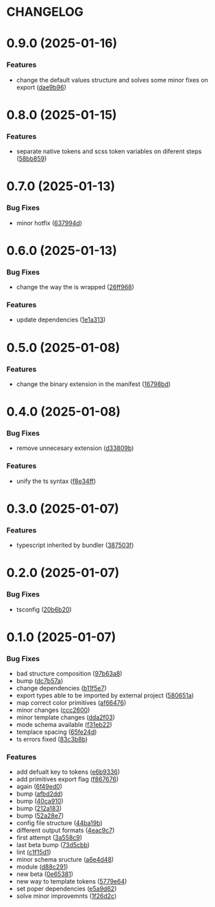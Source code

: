 # CHANGELOG

# 0.9.0 (2025-01-16)


### Features

* change the default values structure and solves some minor fixes on export ([dae9b96](https://github.com/SUI-Components/sui-components/commit/dae9b96c518cad151b801c7098e9c3fac292608c))



# 0.8.0 (2025-01-15)


### Features

* separate native tokens and scss token variables on diferent steps ([58bb859](https://github.com/SUI-Components/sui-components/commit/58bb859f9cc59558045197190f923a3d32d4f349))



# 0.7.0 (2025-01-13)


### Bug Fixes

* minor hotfix ([637994d](https://github.com/SUI-Components/sui-components/commit/637994dce825874b36094ad3eacf3f1767950b00))



# 0.6.0 (2025-01-13)


### Bug Fixes

* change the way the is wrapped ([26ff968](https://github.com/SUI-Components/sui-components/commit/26ff96846656d2f18fa35f6bb8133d743e8e3bd5))


### Features

* update dependencies ([1e1a313](https://github.com/SUI-Components/sui-components/commit/1e1a31337e0444676d6e9a07977ace9874a1f185))



# 0.5.0 (2025-01-08)


### Features

* change the binary extension in the manifest ([16798bd](https://github.com/SUI-Components/sui-components/commit/16798bd1c2d2f677afe0832b34ccfcbbdcc61377))



# 0.4.0 (2025-01-08)


### Bug Fixes

* remove unnecesary extension ([d33809b](https://github.com/SUI-Components/sui-components/commit/d33809b4101d9f881358f243a5255ccfb1f310c9))


### Features

* unify the ts syntax ([f8e34ff](https://github.com/SUI-Components/sui-components/commit/f8e34ffc293315ef4bf57b85fd4ad79db1ae9ba7))



# 0.3.0 (2025-01-07)


### Features

* typescript inherited by bundler ([387503f](https://github.com/SUI-Components/sui-components/commit/387503f14c1c90a8ad7cdc75def70904dcfaa0d4))



# 0.2.0 (2025-01-07)


### Bug Fixes

* tsconfig ([20b6b20](https://github.com/SUI-Components/sui-components/commit/20b6b20841fe6d01d1d5b91e819f976495434e53))



# 0.1.0 (2025-01-07)


### Bug Fixes

* bad structure composition ([97b63a8](https://github.com/SUI-Components/sui-components/commit/97b63a89006c220414e1a53a807b9c276890cd5d))
* bump ([dc7b57a](https://github.com/SUI-Components/sui-components/commit/dc7b57a30b79628051f6c656971549d1d43f0b6d))
* change dependencies ([b11f5e7](https://github.com/SUI-Components/sui-components/commit/b11f5e7abc13b7505887444b8daf15f8fd34a84d))
* export types able to be imported by external project ([580651a](https://github.com/SUI-Components/sui-components/commit/580651a15413b2cc38dc3a65ba7f6ec737ec823b))
* map correct color primitives ([af66476](https://github.com/SUI-Components/sui-components/commit/af66476b5b44047fe23f17185d010bf1db66c557))
* minor changes ([ccc2600](https://github.com/SUI-Components/sui-components/commit/ccc26001e8d54f4d328c2fb56e5468f0de4c89e8))
* minor template changes ([dda2f03](https://github.com/SUI-Components/sui-components/commit/dda2f03e5e56f603ee1de07704cab8a85fca19a0))
* mode schema available ([f31eb22](https://github.com/SUI-Components/sui-components/commit/f31eb224ec43ac37f9367a21aedc3d26037edaf8))
* templace spacing ([65fe24d](https://github.com/SUI-Components/sui-components/commit/65fe24d41bbf35d3687e59763f0e9148a517f9e3))
* ts errors fixed ([83c3b8b](https://github.com/SUI-Components/sui-components/commit/83c3b8ba5bda67a4fe96bc25b466d64e49f1ef33))


### Features

* add defualt key to tokens ([e6b9336](https://github.com/SUI-Components/sui-components/commit/e6b9336fc23b438516a1b132cafbc87bb4c0da49))
* add primitives export flag ([f867676](https://github.com/SUI-Components/sui-components/commit/f867676f5cef541435e8aa5e98c05afc8c5bf378))
* again ([6f49ed0](https://github.com/SUI-Components/sui-components/commit/6f49ed0a4016b64d5be452e7d7d960059e68d00e))
* bump ([afbd2dd](https://github.com/SUI-Components/sui-components/commit/afbd2dd009e98c0d238330212f9d1923a136fbba))
* bump ([40ca910](https://github.com/SUI-Components/sui-components/commit/40ca910a3513137ecf3d968536cacbc0b612c352))
* bump ([212a183](https://github.com/SUI-Components/sui-components/commit/212a183906d09a513ab5a664968b8ddcc2077cee))
* bump ([52a28e7](https://github.com/SUI-Components/sui-components/commit/52a28e7d43dd09c9baa84bf5612a3e4f3ac25514))
* config file structure ([44ba19b](https://github.com/SUI-Components/sui-components/commit/44ba19b3f7e3e222e9ddfc5892d69feb787918cd))
* different output formats ([4eac9c7](https://github.com/SUI-Components/sui-components/commit/4eac9c780a7bbef17156cfeaf06c97904e03cb47))
* first attempt ([3a558c9](https://github.com/SUI-Components/sui-components/commit/3a558c9ef4b6936018dd6c8be1655143df33321d))
* last beta bump ([73d5cbb](https://github.com/SUI-Components/sui-components/commit/73d5cbb9442dd32d2658d4466462d987427ecd59))
* lint ([c1f15d1](https://github.com/SUI-Components/sui-components/commit/c1f15d1b1e8cef7a1c23dec838fe870562a06242))
* minor schema sructure ([a6e4d48](https://github.com/SUI-Components/sui-components/commit/a6e4d48913307f7cfe5200fb98b35a16c69cd0da))
* module ([d88c291](https://github.com/SUI-Components/sui-components/commit/d88c2919faf61d7609e5e61bf2d5edc6d301b5c6))
* new beta ([0e65381](https://github.com/SUI-Components/sui-components/commit/0e65381250ac66f00c7150d54c7d4dea45e7871a))
* new way to template tokens ([5779e64](https://github.com/SUI-Components/sui-components/commit/5779e646d9f5cb36fffbbae9b90921b66a5c92b7))
* set poper dependencies ([e5a9d62](https://github.com/SUI-Components/sui-components/commit/e5a9d626e8fcd47357f584d6237c481e4dcce015))
* solve minor improvemnts ([1f26d2c](https://github.com/SUI-Components/sui-components/commit/1f26d2c9fc34d63fe822afcfdf14cc147d347f44))